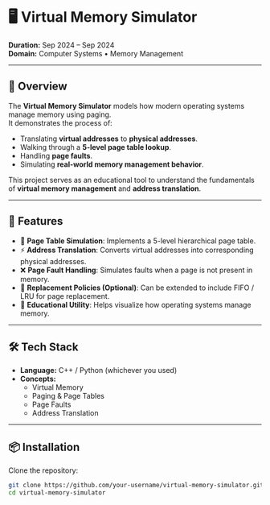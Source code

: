 # 🖥️ Virtual Memory Simulator

**Duration:** Sep 2024 – Sep 2024  
**Domain:** Computer Systems • Memory Management  

---

## 📖 Overview
The **Virtual Memory Simulator** models how modern operating systems manage memory using paging.  
It demonstrates the process of:
- Translating **virtual addresses** to **physical addresses**.
- Walking through a **5-level page table lookup**.
- Handling **page faults**.
- Simulating **real-world memory management behavior**.

This project serves as an educational tool to understand the fundamentals of **virtual memory management** and **address translation**.

---

## 🚀 Features
- 📑 **Page Table Simulation**: Implements a 5-level hierarchical page table.  
- ⚡ **Address Translation**: Converts virtual addresses into corresponding physical addresses.  
- ❌ **Page Fault Handling**: Simulates faults when a page is not present in memory.  
- 🔄 **Replacement Policies (Optional)**: Can be extended to include FIFO / LRU for page replacement.  
- 🧩 **Educational Utility**: Helps visualize how operating systems manage memory.  

---

## 🛠️ Tech Stack
- **Language:** C++ / Python (whichever you used)  
- **Concepts:**  
  - Virtual Memory  
  - Paging & Page Tables  
  - Page Faults  
  - Address Translation  

---

## 📦 Installation
Clone the repository:
```bash
git clone https://github.com/your-username/virtual-memory-simulator.git
cd virtual-memory-simulator
